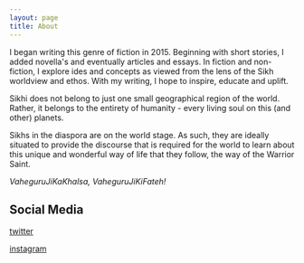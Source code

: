 ```yaml
---
layout: page
title: About
---
```


I began writing this genre of fiction in 2015. Beginning with short stories, I added novella's
and eventually articles and essays. In fiction and non-fiction, I explore ides and concepts as
viewed from the lens of the Sikh worldview and ethos. With my writing, I hope to inspire,
educate and uplift.

Sikhi does not belong to just one small geographical region of the world. Rather, it belongs to
the entirety of humanity - every living soul on this (and other) planets.

Sikhs in the diaspora are on the world stage. As such, they are ideally situated to provide
the discourse that is required for the world to learn about this unique and wonderful way of
life that they follow, the way of the Warrior Saint.

*VaheguruJiKaKhalsa, VaheguruJiKiFateh!*

## Social Media

[twitter](https://www.twitter.com/jsinghbooks)

[instagram](https://www.instagram.com/jsinghbooks)
